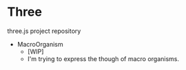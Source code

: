 # Three
three.js project repository

- MacroOrganism
    - [WIP]
    - I'm trying to express the though of macro organisms.
    
